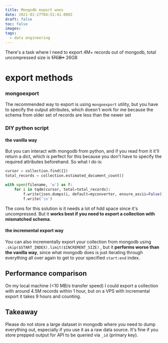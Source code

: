 ```yaml
---
title: Mongodb export woes
date: 2021-01-27T04:51:41.000Z
draft: false
toc: false
images:
tags:
  - data engineering
---
```

There's a task where I need to export 4M+ records out of mongodb, total uncompressed size is ~~17GB+~~ 26GB

# export methods

### mongoexport

The recommended way to export is using `mongoexport` utility, but you have to specify the output attributes, which doesn't work for me because the schema from older set of records are less than the newer set

### DIY python script

#### the vanilla way

But you can interact with mongodb from python, and if you read from it it'll return a dict, which is perfect for this because you don't have to specify the required attributes beforehand. So what I do is:

```python
cursor = collection.find({})
total_records = collection.estimated_document_count()

with open(filename, 'w') as f:
    for i in tqdm(cursor, total=total_records):
        f.write(json.dumps(i, default=myconverter, ensure_ascii=False))
        f.write('\n')
```

The cons for this solution is it needs a lot of hdd space since it's uncompressed. But it **works best if you need to export a collection with mismatched schema**.

#### the incremental export way

You can also incrementally export your collection from mongodb using `.skip($START_INDEX).limit($INCREMENT_SIZE)` , but it **performs worse than the vanilla way**, since what mongodb does is just iterating through everything all over again to get to your specified `start:end` index.

## Performance comparison

On my local machine (<10 MB/s transfer speed) I could export a collection with around 4.5M records within 1 hour, but on a VPS with incremental export it takes 9 hours and counting.

## Takeaway

Please do not store a large dataset in mongodb where you need to dump everything out, especially if you use it as a raw data source. It's fine if you store prepped output for API to be queried via `_id` (primary key).
